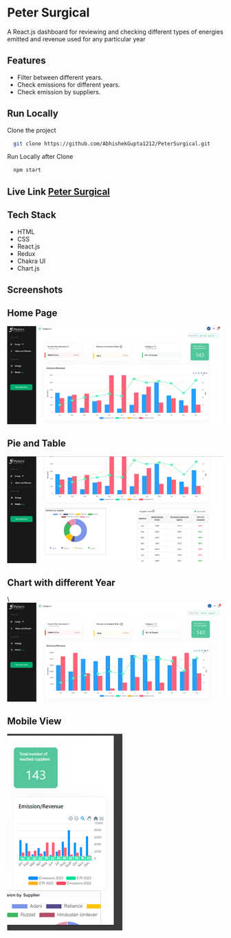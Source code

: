 
# Peter Surgical

A React.js dashboard for reviewing and checking different types of energies emitted and revenue used for any particular year


## Features

- Filter between different years.
- Check emissions for different years.
- Check emission by suppliers.


## Run Locally

Clone the project

```bash
  git clone https://github.com/AbhishekGupta1212/PeterSurgical.git
```



Run Locally after Clone

```bash
  npm start
```
<h2>
  Live Link 
<a href='https://petersurgicaldb.vercel.app'/>Peter Surgical<a>
</h2>


## Tech Stack
- HTML
- CSS
- React.js
- Redux
- Chakra UI
- Chart.js


## Screenshots

<h2>Home Page</h2>
<img src='./src/Images/Homepage.png'/>

<h2>Pie and Table</h2>
<img src='./src/Images/Chart and table.png'/>
<h2>Chart with different Year </h2>\
<img src='./src/Images/Different Year graph.png'/>
<h2>Mobile View</h2>
<img src='./src/Images/Mobile.png'>
